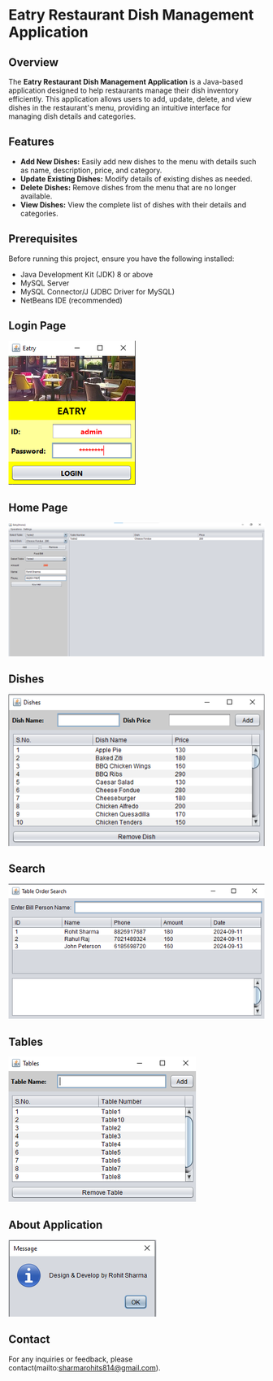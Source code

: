 # Eatry Restaurant Dish Management Application

## Overview

The **Eatry Restaurant Dish Management Application** is a Java-based application designed to help restaurants manage their dish inventory efficiently. This application allows users to add, update, delete, and view dishes in the restaurant's menu, providing an intuitive interface for managing dish details and categories.

## Features

- **Add New Dishes:** Easily add new dishes to the menu with details such as name, description, price, and category.
- **Update Existing Dishes:** Modify details of existing dishes as needed.
- **Delete Dishes:** Remove dishes from the menu that are no longer available.
- **View Dishes:** View the complete list of dishes with their details and categories.

## Prerequisites

Before running this project, ensure you have the following installed:

- Java Development Kit (JDK) 8 or above
- MySQL Server
- MySQL Connector/J (JDBC Driver for MySQL)
- NetBeans IDE (recommended)

## Login Page
![Eatry-Restaurant-Dish-Management-Application](https://github.com/rohitshaarma13/Eatry-Restaurant-Dish-Management-Application/blob/c83bcc018756323673c0b4eb9d51db4cbf19cf0d/Project%20Snapshots/Eatry.login.png)

## Home Page
![Eatry-Restaurant-Dish-Management-Application](https://github.com/rohitshaarma13/Eatry-Restaurant-Dish-Management-Application/blob/c83bcc018756323673c0b4eb9d51db4cbf19cf0d/Project%20Snapshots/Eatry.Home.png)

## Dishes
![Eatry-Restaurant-Dish-Management-Application](https://github.com/rohitshaarma13/Eatry-Restaurant-Dish-Management-Application/blob/c83bcc018756323673c0b4eb9d51db4cbf19cf0d/Project%20Snapshots/Eatry.Dishes.png)

## Search
![Eatry-Restaurant-Dish-Management-Application](https://github.com/rohitshaarma13/Eatry-Restaurant-Dish-Management-Application/blob/c83bcc018756323673c0b4eb9d51db4cbf19cf0d/Project%20Snapshots/Eatry.Search.png)

## Tables
![Eatry-Restaurant-Dish-Management-Application](https://github.com/rohitshaarma13/Eatry-Restaurant-Dish-Management-Application/blob/c83bcc018756323673c0b4eb9d51db4cbf19cf0d/Project%20Snapshots/Eatry.Table.png)

## About Application
![Eatry-Restaurant-Dish-Management-Application](https://github.com/rohitshaarma13/Eatry-Restaurant-Dish-Management-Application/blob/c83bcc018756323673c0b4eb9d51db4cbf19cf0d/Project%20Snapshots/About%20App.png)

## Contact
For any inquiries or feedback, please contact(mailto:sharmarohits814@gmail.com).
